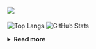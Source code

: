 ![](https://komarev.com/ghpvc/?username=chck&color=blueviolet)

<p align="left"> 
  <img alt="Top Langs" align="center" height="150" src="https://github-readme-stats-nine-umber-51.vercel.app/api/top-langs/?username=chck&layout=compact&count_private=true&show_icons=true&show_icons=true&theme=buefy" />
  <img alt="GitHub Stats" align="center" height="150" src="https://github-readme-stats-nine-umber-51.vercel.app/api?username=chck&count_private=true&show_icons=true&show_icons=true&theme=buefy" />
</p>

<details>
  <summary><b>Read more</b></summary>
  <br>

  <!--START_SECTION:waka-->
**🐱 My GitHub Data** 

> 📦 74.8 kB Used in GitHub's Storage 
 > 
> 🏆 842 Contributions in the Year 2023
 > 
> 💼 Opted to Hire
 > 
> 📜 134 Public Repositories 
 > 
> 🔑 19 Private Repositories 
 > 
**I'm a Night 🦉** 

```text
🌞 Morning                1302 commits        ████░░░░░░░░░░░░░░░░░░░░░   15.84 % 
🌆 Daytime                2142 commits        ███████░░░░░░░░░░░░░░░░░░   26.05 % 
🌃 Evening                2252 commits        ███████░░░░░░░░░░░░░░░░░░   27.39 % 
🌙 Night                  2526 commits        ████████░░░░░░░░░░░░░░░░░   30.72 % 
```
📅 **I'm Most Productive on Monday** 

```text
Monday                   1806 commits        █████░░░░░░░░░░░░░░░░░░░░   21.97 % 
Tuesday                  1681 commits        █████░░░░░░░░░░░░░░░░░░░░   20.45 % 
Wednesday                1181 commits        ████░░░░░░░░░░░░░░░░░░░░░   14.36 % 
Thursday                 1524 commits        █████░░░░░░░░░░░░░░░░░░░░   18.54 % 
Friday                   830 commits         ███░░░░░░░░░░░░░░░░░░░░░░   10.09 % 
Saturday                 407 commits         █░░░░░░░░░░░░░░░░░░░░░░░░   04.95 % 
Sunday                   793 commits         ██░░░░░░░░░░░░░░░░░░░░░░░   09.64 % 
```


📊 **This Week I Spent My Time On** 

```text
💬 Programming Languages: 
Other                    24 hrs 59 mins      ████████████████████████░   94.05 % 
Markdown                 23 mins             ░░░░░░░░░░░░░░░░░░░░░░░░░   01.49 % 
TypeScript               15 mins             ░░░░░░░░░░░░░░░░░░░░░░░░░   00.99 % 
Bash                     13 mins             ░░░░░░░░░░░░░░░░░░░░░░░░░   00.85 % 
YAML                     9 mins              ░░░░░░░░░░░░░░░░░░░░░░░░░   00.57 % 

🔥 Editors: 
Chrome                   24 hrs 58 mins      ████████████████████████░   94.03 % 
WebStorm                 1 hr 9 mins         █░░░░░░░░░░░░░░░░░░░░░░░░   04.38 % 
Neovim                   25 mins             ░░░░░░░░░░░░░░░░░░░░░░░░░   01.58 % 
```

**I Mostly Code in Python** 

```text
Python                   42 repos            ████████░░░░░░░░░░░░░░░░░   33.07 % 
Jupyter Notebook         21 repos            ████░░░░░░░░░░░░░░░░░░░░░   16.54 % 
Rust                     7 repos             █░░░░░░░░░░░░░░░░░░░░░░░░   05.51 % 
Shell                    3 repos             █░░░░░░░░░░░░░░░░░░░░░░░░   02.36 % 
Astro                    1 repo              ░░░░░░░░░░░░░░░░░░░░░░░░░   00.79 % 
```



**Timeline**

![Lines of Code chart](https://raw.githubusercontent.com/chck/chck/main/assets/bar_graph.png)


 Last Updated on 2023-11-14 01:24 UTC
<!--END_SECTION:waka-->
</details>


